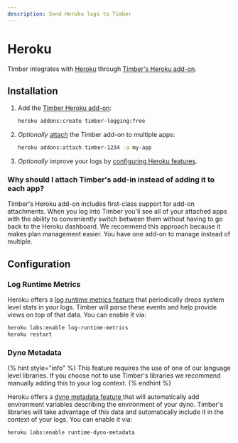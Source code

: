 ```yaml
---
description: Send Heroku logs to Timber
---
```


# Heroku

Timber integrates with [Heroku](https://heroku.com) through [Timber's Heroku add-on](https://elements.heroku.com/addons/timber-logging).

## Installation

1. Add the [Timber Heroku add-on](https://elements.heroku.com/addons/timber-logging):  


   ```bash
   heroku addons:create timber-logging:free
   ```

2. _Optionally_ [attach](https://devcenter.heroku.com/articles/managing-add-ons#using-the-command-line-interface-attaching-an-add-on-to-another-app) the Timber add-on to multiple apps:  


   ```bash
   heroku addons:attach timber-1234 -a my-app
   ```

3. _Optionally_ improve your logs by [configuring Heroku features](heroku.md#configuration).

### Why should I attach Timber's add-in instead of adding it to each app?

Timber's Heroku add-on includes first-class support for add-on attachments. When you log into Timber you'll see all of your attached apps with the ability to conveniently switch between them without having to go back to the Heroku dashboard. We recommend this approach because it makes plan management easier. You have one add-on to manage instead of multiple.

## Configuration

### Log Runtime Metrics

Heroku offers a [log runtime metrics feature](https://devcenter.heroku.com/articles/log-runtime-metrics) that periodically drops system level stats in your logs. Timber will parse these events and help provide views on top of that data. You can enable it via:

```bash
heroku labs:enable log-runtime-metrics
heroku restart
```

### Dyno Metadata 

{% hint style="info" %}
This feature requires the use of one of our language level libraries. If you choose not to use Timber's libraries we recommend manually adding this to your log context.
{% endhint %}

Heroku offers a [dyno metadata feature ](https://devcenter.heroku.com/articles/dyno-metadata)that will automatically add environment variables describing the environment of your dyno. Timber's libraries will take advantage of this data and automatically include it in the context of your logs. You can enable it via:

```text
heroku labs:enable runtime-dyno-metadata
```

